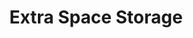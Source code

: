 ---
title: "Extra Space Storage"
url: /baton-rouge/extra-space-storage-airline-highway/
shop: storage rental
---